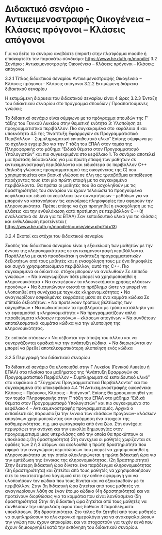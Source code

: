 # Διδακτικό σενάριο -  Αντικειμενοστραφής Οικογένεια – Κλάσεις πρόγονοι – Κλάσεις απόγονοι
Για να δείτε το σενάριο ανεβάστε (import) στην πλατφόρμα moodle ή επισκεφτείτε τον παρακάτω σύνδεσμο:
https://www.he.duth.gr/moodle/
3.2 Σενάριο : Αντικειμενοστραφής Οικογένεια – Κλάσεις πρόγονοι – Κλάσεις απόγονοι

3.2.1	Τίτλος διδακτικού σεναρίου
Αντικειμενοστραφής Οικογένεια – Κλάσεις πρόγονοι - Κλάσεις απόγονοι 
3.2.2	Εκτιμώμενη διάρκεια διδακτικού σεναρίου

Η εκτιμώμενη διάρκεια του διδακτικού σεναρίου είναι 4 ώρες
3.2.3	Ένταξη του διδακτικού σεναρίου στο πρόγραμμα σπουδών / Προαπαιτούμενες γνώσεις

Το διδακτικό σενάριο είναι σύμφωνο με το πρόγραμμα σπουδών της Γ’ τάξης του Γενικού Λυκείου στην θεματική ενότητα 3: Υλοποίηση σε προγραμματιστικό περιβάλλον. Πιο συγκεκριμένα στο κεφάλαιο 4 και υποενότητα 4.5 της “Ανάπτυξη Εφαρμογών σε Προγραμματιστικό Περιβάλλον – Συμπληρωματικό εκπαιδευτικό υλικό”
Επίσης σύμφωνα με το σχολικό εγχειρίδιο για την Γ τάξη του ΕΠΑΛ στον τομέα της Πληροφορικής στο μάθημα “Ειδικά θέματα στον Προγραμματισμό Υπολογιστών” και πιο συγκεκριμένα στο κεφάλαιο 1.
Το σενάριο αποτελεί μια πρόταση διδασκαλίας για μία πρώτη επαφή των μαθητών σε αντικειμενοστραφή περιβάλλοντα και ειδικότερα σε περιβάλλον C++ (δηλαδή γλώσσας προγραμματισμού της οικογένειας της C) που χρησιμοποιείται σαν βασική γλώσσα σε όλη της τριτοβάθμια εκπαίδευση παρέχοντας τους έτσι μία πρώτη επαφή με τα συγκεκριμένα περιβάλλοντα.
Θα πρέπει οι μαθητές που θα ασχοληθούν με τις δραστηριότητες του σεναρίου να έχουν τελειώσει τα προηγούμενα κεφάλαια και ειδικά τα κεφάλαια των συναρτήσεων – μεθόδων για να μπορούν να κατανοήσουν τις καινούριες πληροφορίες που αφορούν την κληρονομικότητα. Πρέπει επίσης να έχει προηγηθεί η ενασχόληση με τις κλάσεις και την ενθυλάκωση κατά προτίμηση σε περιβάλλον C++(ή εναλλακτικά σε Java για τα ΕΠΑΛ)
Σαν εκπαιδευτικό υλικό για τις κλάσεις και ενθυλάκωση προτείνεται ( https://www.he.duth.gr/moodle/course/view.php?id=13)

3.2.4	Σκοποί και στόχοι του διδακτικού σεναρίου

Σκοπός του διδακτικού σεναρίου είναι η εξοικείωση των μαθητών με την έννοια της κληρονομικότητας σε αντικειμενοστραφή περιβάλλοντα. Παράλληλα με αυτό προσδοκάται η ανάπτυξη προγραμματιστικών δεξιοτήτων από τους μαθητές και η ενασχόληση τους με ένα δημοφιλές και συχνά χρησιμοποιούμενο περιβάλλον, αυτό της C++. Πιο συγκεκριμένα οι διδακτικοί στόχοι μπορούν να αναλυθούν 
Σε επίπεδο γνώσεων :
•	Να αναγνωρίζουν πότε μπορεί να χρησιμοποιηθεί η κληρονομικότητα
•	Να αναφέρουν τα πλεονεκτήματα χρήσης κλάσεων προγόνων
•	Να διατυπώνουν σωστά το πρόβλημα ώστε να μπορεί να υλοποιηθεί στη συνέχεια με τεχνικές κληρονομικότητας
•	Να αναγνωρίζουν εσφαλμένες εκφράσεις μέσα σε ένα κομμάτι κώδικα
Σε επίπεδο δεξιοτήτων:
•	Να προτείνουν τρόπους βελτίωσης των αλγορίθμων
•	Να κωδικοποιούν τα προβλήματα με τρόπο κατάλληλο για να εφαρμοστεί η κληρονομικότητα
•	Να προγραμματίζουν απλά παραδείγματα κλάσεων προγόνων – κλάσεων απογόνων
•	Να συνθέτουν αποτελεσματικά κομμάτια κώδικα για την υλοποίηση της κληρονομικότητας. 

Σε επίπεδο στάσεων
•	Να σέβονται την άποψη του άλλου και να συνεργάζονται ομαδικά για την ανάπτυξη κώδικα.
•	Να διερωτώνται αν μπορεί να βρεθεί αποτελεσματικότερη υλοποίηση ενός κώδικα 

3.2.5	Περιγραφή του διδακτικού σεναρίου

Το διδακτικό σενάριο θα υλοποιηθεί στην Γ Λυκείου (Γενικού Λυκείου ή ΕΠΑΛ) στα πλαίσια του μαθήματος της “Ανάπτυξη Εφαρμογών σε Προγραμματιστικό Περιβάλλον – Συμπληρωματικό εκπαιδευτικό υλικό” στο κεφάλαιο 4 “Σύγχρονα Προγραμματιστικά Περιβάλλοντα” και πιο συγκεκριμένα στο υποκεφάλαιο 4.4 “Η Αντικειμενοστραφής οικογένεια: Κλάσεις – Πρόγονοι, Κλάσεις – Απόγονοι”. Επίσης θα χρησιμοποιηθεί για τον τομέα Πληροφορικής στην Γ’ τάξη του ΕΠΑΛ στο μάθημα “Ειδικά θέματα στον Προγραμματισμό Υπολογιστών” και πιο συγκεκριμένα στο κεφάλαιο 4 – Αντικειμενοστραφής προγραμματισμός.
Αρχικά ο εκπαιδευτικός παρουσιάζει την έννοια των κλάσεων προγόνων- κλάσεων απογόνων χρησιμοποιώντας σαν αφόρμηση ένα στοιχείο της καθημερινότητας, π.χ. μια φωτογραφία από ένα ζώο. Στη συνέχεια περιγράφει την ανάγκη και την ευκολία δημιουργίας στον προγραμματισμό μιας υπερκλάσης από την οποία θα προκύπτουν οι υποκλάσεις.(1η δραστηριότητα)
Στη συνέχεια οι μαθητές χωρίζονται σε ομάδες των 2 ή 3 ατόμων και ακολουθεί η πρώτη δραστηριότητα που αφορά την αναγνώριση περιπτώσεων που μπορεί να χρησιμοποιηθεί η κληρονομικότητα με την οποία ολοκληρώνεται η πρώτη διδακτική ώρα για την εμπέδωση της έννοιας της κληρονομικότητας. (2η δραστηριότητα)
Στην δεύτερη διδακτική ώρα δίνεται ένα παράδειγμα κληρονομικότητας (3η δραστηριότητα) και ζητείται από τους μαθητές να χρησιμοποιήσουν είτε το εγκατεστημένο λογισμικό είτε την online εφαρμογή για να υλοποιήσουν τον κώδικα που τους δίνεται και να εξοικειωθούν με το περιβάλλον. 
Στην 3η διδακτική ώρα ζητείται από τους μαθητές να αναγνωρίσουν λάθη σε έναν έτοιμο κώδικα (4η δραστηριότητα) και να προτείνουν διορθώσεις για τα κομμάτια που είναι λανθασμένα (5η δραστηριότητα)
Στην 4η διδακτική ώρα ζητείται από τους μαθητές να συνθέσουν την υπερκλάση αφού τους δοθούν 3 παραδείγματα υποκλάσεων. (6η δραστηριότητα.
Στο τέλος θα ζητηθεί από τους μαθητές να συμπληρώσουν το ηλεκτρονικό ημερολόγιο για να ανακεφαλαιώσουν την γνώση που έχουν αποκομίσει και να στοχαστούν για τυχόν κενά που έχουν δημιουργηθεί κατά την εκπόνηση του διδακτικού σεναρίου.
